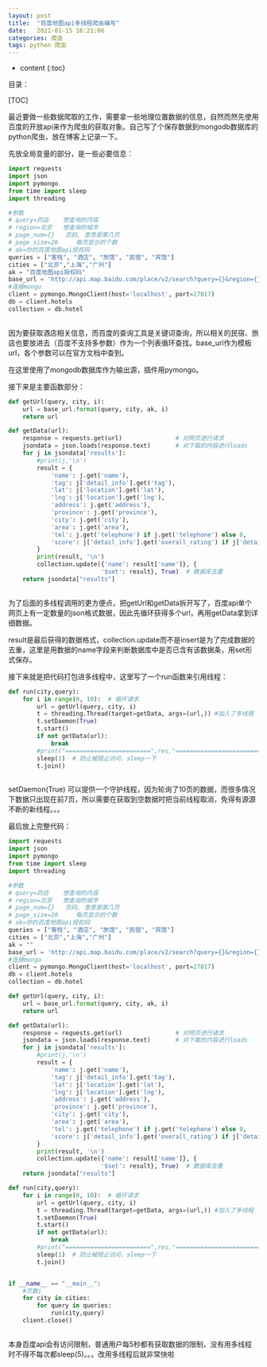 ```yaml
---
layout: post
title:  "百度地图api多线程爬虫编写"
date:   2021-01-15 16:21:06
categories: 爬虫
tags: python 爬虫
---
```


* content
{:toc}

目录：

[TOC]

 最近要做一些数据爬取的工作，需要拿一些地理位置数据的信息，自然而然先使用百度的开放api来作为爬虫的获取对象。自己写了个保存数据到mongodb数据库的python爬虫，放在博客上记录一下。

先放全局变量的部分，是一些必要信息：

```python
import requests
import json
import pymongo
from time import sleep
import threading

#参数
# query=药店    想查询的内容
# region=北京   想查询的城市
# page_num={}   页码, 意思是第几页
# page_size=20     每页显示的个数
# ak=你的百度地图api授权码
queries = ["客栈", "酒店", "旅馆", "民宿", "宾馆"]
cities = ["北京","上海","广州"]
ak = "百度地图api授权码"
base_url = 'http://api.map.baidu.com/place/v2/search?query={}&region={}&output=json&output=json&ak={}&page_num={}&page_size=50&scope=2'
#连接mongo
client = pymongo.MongoClient(host='localhost', port=27017)
db = client.hotels
collection = db.hotel
```

![](data:image/gif;base64,R0lGODlhAQABAPABAP///wAAACH5BAEKAAAALAAAAAABAAEAAAICRAEAOw== "点击并拖拽以移动")

因为要获取酒店相关信息，而百度的查询工具是关键词查询，所以相关的民宿、旅店也要放进去（百度不支持多参数）作为一个列表循环查找。base_url作为模板url，各个参数可以在官方文档中查到。

在这里使用了mongodb数据库作为输出源，插件用pymongo。

接下来是主要函数部分：

```python
def getUrl(query, city, i):
    url = base_url.format(query, city, ak, i)
    return url

def getData(url):
    response = requests.get(url)               # 对网页进行请求
    jsondata = json.loads(response.text)       # 对下载的内容进行loads
    for j in jsondata['results']:
        #print(j,'\n')
        result = {
            'name': j.get('name'),
            'tag': j['detail_info'].get('tag'),
            'lat': j['location'].get('lat'),
            'lng': j['location'].get('lng'),
            'address': j.get('address'),
            'province': j.get('province'),
            'city': j.get('city'),
            'area': j.get('area'),
            'tel': j.get('telephone') if j.get('telephone') else 0,
            'score': j['detail_info'].get('overall_rating') if j['detail_info'].get('overall_rating') else 0
        }
        print(result, '\n')
        collection.update({'name': result['name']}, {
                          '$set': result}, True)  # 数据库去重
    return jsondata["results"]
```

![](data:image/gif;base64,R0lGODlhAQABAPABAP///wAAACH5BAEKAAAALAAAAAABAAEAAAICRAEAOw== "点击并拖拽以移动")

为了后面的多线程调用的更方便点，把getUrl和getData拆开写了，百度api单个网页上有一定数量的json格式数据，因此先循环获得多个url，再用getData拿到详细数据。

result是最后获得的数据格式，collection.update而不是insert是为了完成数据的去重，这里是用数据的name字段来判断数据库中是否已含有该数据条，用set形式保存。

接下来就是把代码打包进多线程中，这里写了一个run函数来引用线程：

```python
def run(city,query):
    for i in range(0, 10):  # 循环请求
        url = getUrl(query, city, i)
        t = threading.Thread(target=getData, args=(url,)) #加入了多线程
        t.setDaemon(True)
        t.start()
        if not getData(url):
            break
        #print("========================",res,"========================")
        sleep(1)  # 防止被阻止访问，sleep一下
        t.join()
```

![](data:image/gif;base64,R0lGODlhAQABAPABAP///wAAACH5BAEKAAAALAAAAAABAAEAAAICRAEAOw== "点击并拖拽以移动")

setDaemon(True) 可以提供一个守护线程，因为轮询了10页的数据，而很多情况下数据只出现在前7页，所以需要在获取到空数据时把当前线程取消，免得有源源不断的新线程。。。

最后放上完整代码：

```python
import requests
import json
import pymongo
from time import sleep
import threading

#参数
# query=药店    想查询的内容
# region=北京   想查询的城市
# page_num={}   页码, 意思是第几页
# page_size=20     每页显示的个数
# ak=你的百度地图api授权码
queries = ["客栈", "酒店", "旅馆", "民宿", "宾馆"]
cities = ["北京","上海","广州"]
ak = ""
base_url = 'http://api.map.baidu.com/place/v2/search?query={}&region={}&output=json&output=json&ak={}&page_num={}&page_size=50&scope=2'
#连接mongo
client = pymongo.MongoClient(host='localhost', port=27017)
db = client.hotels
collection = db.hotel

def getUrl(query, city, i):
    url = base_url.format(query, city, ak, i)
    return url

def getData(url):
    response = requests.get(url)               # 对网页进行请求
    jsondata = json.loads(response.text)       # 对下载的内容进行loads
    for j in jsondata['results']:
        #print(j,'\n')
        result = {
            'name': j.get('name'),
            'tag': j['detail_info'].get('tag'),
            'lat': j['location'].get('lat'),
            'lng': j['location'].get('lng'),
            'address': j.get('address'),
            'province': j.get('province'),
            'city': j.get('city'),
            'area': j.get('area'),
            'tel': j.get('telephone') if j.get('telephone') else 0,
            'score': j['detail_info'].get('overall_rating') if j['detail_info'].get('overall_rating') else 0
        }
        print(result, '\n')
        collection.update({'name': result['name']}, {
                          '$set': result}, True)  # 数据库去重
    return jsondata["results"]

def run(city,query):
    for i in range(0, 10):  # 循环请求
        url = getUrl(query, city, i)
        t = threading.Thread(target=getData, args=(url,)) #加入了多线程
        t.setDaemon(True)
        t.start()
        if not getData(url):
            break
        #print("========================",res,"========================")
        sleep(1)  # 防止被阻止访问，sleep一下
        t.join()


if __name__ == "__main__":
    #页数i
    for city in cities:
        for query in queries:
            run(city,query)
    client.close()
```

![](data:image/gif;base64,R0lGODlhAQABAPABAP///wAAACH5BAEKAAAALAAAAAABAAEAAAICRAEAOw== "点击并拖拽以移动")

本身百度api会有访问限制，普通用户每5秒都有获取数据的限制，没有用多线程时不得不每次都sleep(5)。。。改用多线程后就非常快啦

​

